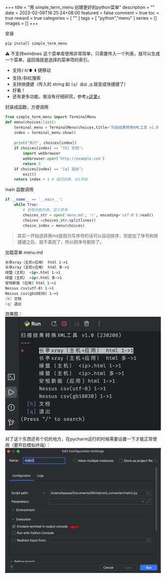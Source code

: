 +++
title = "用 simple_term_menu 创建更好的python菜单"
description = ""
date = 2023-02-09T16:25:24+08:00
featured = false
comment = true
toc = true
reward = true
categories = [
  ""
]
tags = [
  "python","menu"
]
series = []
images = []
+++

安装

```sh
pip install simple_term_menu
```
⚠️ 不支持windows
这个菜单库使用非常简单，只需要传入一个列表，就可以生成一个菜单，返回值就是选择的菜单项的索引。

- 支持`J` `K`/⬆️ ⬇️ 键移动
- 支持`/`斜杠搜索
- 支持快捷键（传入的 string 如 `[q] 退出` ,q 就变成快捷键了）
- 好看！
- 还有更多功能，我没有仔细研究，参考[>这里<](https://github.com/IngoMeyer441/simple-term-menu)

封装成函数，方便调用

```python
from simple_term_menu import TerminalMenu
def menu(choices:list):
    terminal_menu = TerminalMenu(choices,title="扫描结果转换XML工具 v1.0 (230208)\n---",show_search_hint=True)
    index = terminal_menu.show()

    print("执行", choices[index])
    if choices[index] == "[h] 文档":
        import webbrowser
        webbrowser.open('http://example.com')  
        return 0
    if choices[index] == "[q] 退出":
        exit()
    return index + 1 # 返回结果，从1开始
```


main 函数调用

```python
if __name__ == '__main__':
    while True:
        # 获取功能列表，显示菜单
        choices_str = open('menu.md', 'r', encoding='utf-8').read()
        choices =choices_str.splitlines()
        choice_index = menu(choices)
```


> 其实一开始选择用md是因为写序号的话可以自动排序，但是加了序号和快捷键之后，就不美观了，所以把序号删除了。

加载菜单 menu.md 

```md
长亭xray（主机+应用） html 1->1
长亭xray（主机+应用） html 多->1
绿盟（主机） <ip>.html 1->1
绿盟（主机） <ip>.html 多->1
安恒新版 (应用) html 1->1
Nessus csv(utf-8) 1->1
Nessus csv(gb18030) 1->1
[h] 文档
[q] 退出
```

效果图：
![](https://raw.githubusercontent.com/cornradio/imgs/main/20230209163535.png)

对了这个东西还有个坑的地方，在pycharm运行的时候需要设置一下才能正常使用（要开启模拟终端）：
![](https://raw.githubusercontent.com/cornradio/imgs/main/20230209163631.png)
